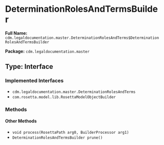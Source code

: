 # DeterminationRolesAndTermsBuilder

**Full Name:** `cdm.legaldocumentation.master.DeterminationRolesAndTerms$DeterminationRolesAndTermsBuilder`

**Package:** `cdm.legaldocumentation.master`

## Type: Interface

### Implemented Interfaces

- `cdm.legaldocumentation.master.DeterminationRolesAndTerms`
- `com.rosetta.model.lib.RosettaModelObjectBuilder`

### Methods

#### Other Methods

- `void process(RosettaPath arg0, BuilderProcessor arg1)`
- `DeterminationRolesAndTermsBuilder prune()`

